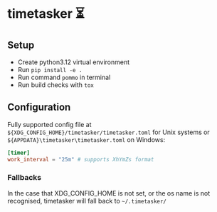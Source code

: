 # timetasker ⏳ 

## Setup
* Create python3.12 virtual environment
* Run `pip install -e .`
* Run command `pommo` in terminal
* Run build checks with `tox`

## Configuration
Fully supported config file at `${XDG_CONFIG_HOME}/timetasker/timetasker.toml` for Unix systems or `${APPDATA}\timetasker\timetasker.toml` on Windows:

```toml
[timer]
work_interval = "25m" # supports XhYmZs format
```

### Fallbacks

In the case that XDG_CONFIG_HOME is not set, or the os name is not recognised, timetasker will fall back to `~/.timetasker/`
